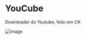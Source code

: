 # YouCube

Downloader do Youtube, feito em C#.

![image](https://github.com/diwalker/YouCube/assets/13918844/a23189af-4601-49c1-8390-c7eb46cb0a3b)

